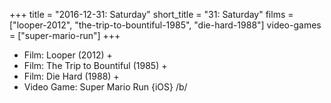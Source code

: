 +++
title = "2016-12-31: Saturday"
short_title = "31: Saturday"
films = ["looper-2012", "the-trip-to-bountiful-1985", "die-hard-1988"]
video-games = ["super-mario-run"]
+++


* Film: Looper (2012) +
* Film: The Trip to Bountiful (1985) +
* Film: Die Hard (1988) +
* Video Game: Super Mario Run {iOS} /b/